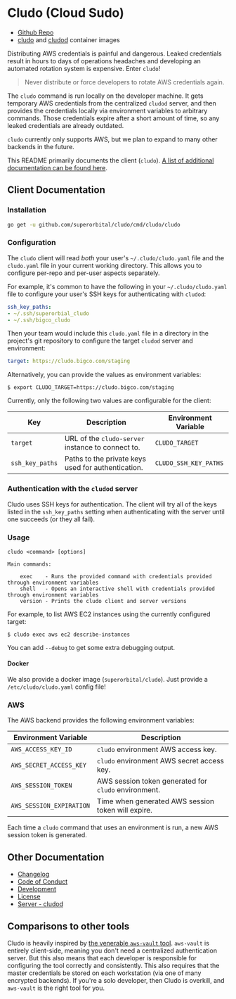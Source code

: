 # Cludo (Cloud Sudo)

* [Github Repo](https://github.com/superorbital/cludo)
* [cludo](https://hub.docker.com/r/superorbital/cludo) and  [cludod](https://hub.docker.com/r/superorbital/cludod) container images

Distributing AWS credentials is painful and dangerous. Leaked credentials result in hours to days of operations headaches and developing an automated rotation system is expensive. Enter `cludo`!

> Never distribute or force developers to rotate AWS credentials again.

The `cludo` command is run locally on the developer machine. It gets temporary AWS credentials from the centralized `cludod` server, and then provides the credentials locally via environment variables to arbitrary commands. Those credentials expire after a short amount of time, so any leaked credentials are already outdated.

`cludo` currently only supports AWS, but we plan to expand to many other backends in the future.

This README primarily documents the client (`cludo`). [A list of additional documentation can be found here](#other-documentation).

## Client Documentation

### Installation

``` bash
go get -u github.com/superorbital/cludo/cmd/cludo/cludo
```

### Configuration

The `cludo` client will read _both_ your user's `~/.cludo/cludo.yaml` file and the `cludo.yaml` file in your current working directory.  This allows you to configure per-repo and per-user aspects separately.

For example, it's common to have the following in your `~/.cludo/cludo.yaml` file to configure your user's SSH keys for authenticating with `cludod`:

``` yaml
ssh_key_paths: 
- ~/.ssh/superorbial_cludo
- ~/.ssh/bigco_cludo
```

Then your team would include this `cludo.yaml` file in a directory in the project's git
repository to configure the target `cludod` server and environment:

``` yaml
target: https://cludo.bigco.com/staging
```

Alternatively, you can provide the values as environment variables: 

``` console
$ export CLUDO_TARGET=https://cludo.bigco.com/staging
```

Currently, only the following two values are configurable for the client:

Key             |  Description                                        | Environment Variable 
---------       |  -----------                                        | -------------------- 
`target`        |  URL of the `cludo-server` instance to connect to.  | `CLUDO_TARGET`
`ssh_key_paths` |  Paths to the private keys used for authentication. | `CLUDO_SSH_KEY_PATHS`

### Authentication with the `cludod` server

Cludo uses SSH keys for authentication.  The client will try all of the keys listed in the `ssh_key_paths` setting when authenticating with the server until one succeeds (or they all fail).

### Usage

```
cludo <command> [options]

Main commands:

    exec    - Runs the provided command with credentials provided through environment variables
    shell   - Opens an interactive shell with credentials provided through environment variables
    version - Prints the cludo client and server versions
```

For example, to list AWS EC2 instances using the currently configured target:

``` console
$ cludo exec aws ec2 describe-instances
```

You can add `--debug` to get some extra debugging output.

#### Docker

We also provide a docker image (`superorbital/cludo`). Just provide a `/etc/cludo/cludo.yaml` config file!

### AWS

The AWS backend provides the following environment variables:

Environment Variable | Description
-------------------- | -----------
`AWS_ACCESS_KEY_ID` | `cludo` environment AWS access key.
`AWS_SECRET_ACCESS_KEY` | `cludo` environment AWS secret access key.
`AWS_SESSION_TOKEN` | AWS session token generated for `cludo` environment.
`AWS_SESSION_EXPIRATION` | Time when generated AWS session token will expire.

Each time a `cludo` command that uses an environment is run, a new AWS session token is generated.

## Other Documentation

* [Changelog](./CHANGELOG.md)
* [Code of Conduct](./CODE_OF_CONDUCT.md)
* [Development](./DEVELOPMENT.md)
* [License](./LICENSE)
* [Server - cludod](./SERVER.md)

## Comparisons to other tools

Cludo is heavily inspired by [the venerable `aws-vault` tool](https://github.com/99designs/aws-vault).  `aws-vault` is entirely client-side, meaning you don't need a centralized authentication server.  But this also means that each developer is responsible for configuring the tool correctly and consistently.  This also requires that the master credentials be stored on each workstation (via one of many encrypted backends).  If you're a solo developer, then Cludo is overkill, and `aws-vault` is the right tool for you.
